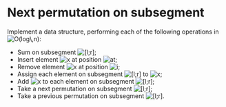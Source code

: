 # Next permutation on subsegment

Implement a data structure, performing each of the following operations in <img src="http://latex.codecogs.com/gif.latex?O(log\,n)" title="O(log\,n)" />:
- Sum on subsegment <img src="http://latex.codecogs.com/gif.latex?[l;r]" title="[l;r]" />;
- Insert element <img src="http://latex.codecogs.com/gif.latex?x" title="x" /> at position <img src="http://latex.codecogs.com/gif.latex?at" title="at" />;
- Remove element <img src="http://latex.codecogs.com/gif.latex?x" title="x" /> at position <img src="http://latex.codecogs.com/gif.latex?i" title="i" />;
- Assign each element on subsegment <img src="http://latex.codecogs.com/gif.latex?[l;r]" title="[l;r]" /> to <img src="http://latex.codecogs.com/gif.latex?x" title="x" />;
- Add <img src="http://latex.codecogs.com/gif.latex?x" title="x" /> to each element on subsegment <img src="http://latex.codecogs.com/gif.latex?[l;r]" title="[l;r]" />;
- Take a next permutation on subsegment <img src="http://latex.codecogs.com/gif.latex?[l;r]" title="[l;r]" />;
- Take a previous permutation on subsegment <img src="http://latex.codecogs.com/gif.latex?[l;r]" title="[l;r]" />.

